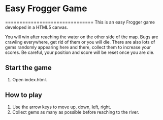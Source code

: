 # Easy Frogger Game
===============================
This is an easy Frogger game developed in a HTML5 canvas.

You will win after reaching the water on the other side of the map. Bugs are
crawling everywhere, get rid of them or you will die. There are also lots of
gems randomly appearing here and there, collect them to increase your scores.
  Be careful, your position and score will be reset once you are die.

## Start the game
1. Open index.html.

## How to play
1. Use the arrow keys to move up, down, left, right.
2. Collect gems as many as possible before reaching to the river.
